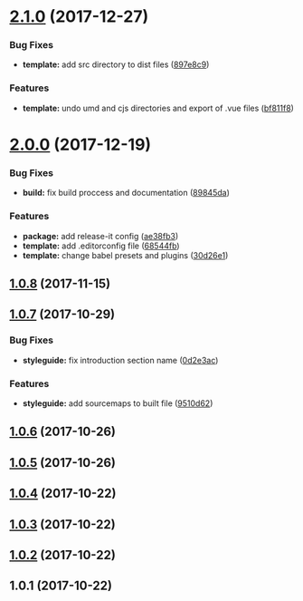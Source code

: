 <a name="2.1.0"></a>
# [2.1.0](https://github.com/InCuca/vue-standalone-component/compare/2.0.0...2.1.0) (2017-12-27)


### Bug Fixes

* **template:** add src directory to dist files ([897e8c9](https://github.com/InCuca/vue-standalone-component/commit/897e8c9))


### Features

* **template:** undo umd and cjs directories and export of .vue files ([bf811f8](https://github.com/InCuca/vue-standalone-component/commit/bf811f8))



<a name="2.0.0"></a>
# [2.0.0](https://github.com/InCuca/vue-standalone-component/compare/1.0.8...2.0.0) (2017-12-19)


### Bug Fixes

* **build:** fix build proccess and documentation ([89845da](https://github.com/InCuca/vue-standalone-component/commit/89845da))


### Features

* **package:** add release-it config ([ae38fb3](https://github.com/InCuca/vue-standalone-component/commit/ae38fb3))
* **template:** add .editorconfig file ([68544fb](https://github.com/InCuca/vue-standalone-component/commit/68544fb))
* **template:** change babel presets and plugins ([30d26e1](https://github.com/InCuca/vue-standalone-component/commit/30d26e1))



<a name="1.0.8"></a>
## [1.0.8](https://github.com/InCuca/vue-standalone-component/compare/1.0.7...1.0.8) (2017-11-15)



<a name="1.0.7"></a>
## [1.0.7](https://github.com/InCuca/vue-standalone-component/compare/1.0.6...1.0.7) (2017-10-29)


### Bug Fixes

* **styleguide:** fix introduction section name ([0d2e3ac](https://github.com/InCuca/vue-standalone-component/commit/0d2e3ac))


### Features

* **styleguide:** add sourcemaps to built file ([9510d62](https://github.com/InCuca/vue-standalone-component/commit/9510d62))



<a name="1.0.6"></a>
## [1.0.6](https://github.com/InCuca/vue-standalone-component/compare/1.0.5...1.0.6) (2017-10-26)



<a name="1.0.5"></a>
## [1.0.5](https://github.com/InCuca/vue-standalone-component/compare/1.0.4...1.0.5) (2017-10-26)



<a name="1.0.4"></a>
## [1.0.4](https://github.com/InCuca/vue-standalone-component/compare/1.0.3...1.0.4) (2017-10-22)



<a name="1.0.3"></a>
## [1.0.3](https://github.com/InCuca/vue-standalone-component/compare/1.0.2...1.0.3) (2017-10-22)



<a name="1.0.2"></a>
## [1.0.2](https://github.com/InCuca/vue-standalone-component/compare/1.0.1...1.0.2) (2017-10-22)



<a name="1.0.1"></a>
## 1.0.1 (2017-10-22)



